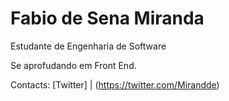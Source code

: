 ﻿# Fabio de Sena Miranda
 Estudante de Engenharia de Software 
 
 Se aprofudando em Front End.
 
 Contacts: [Twitter] | (https://twitter.com/Mirandde)
